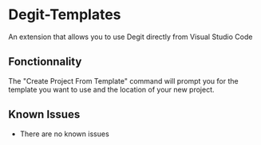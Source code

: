 # Degit-Templates

An extension that allows you to use Degit directly from Visual Studio Code

## Fonctionnality

The "Create Project From Template" command will prompt you for the template you want to use and the location of your new project.

## Known Issues

- There are no known issues
